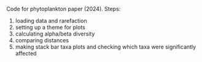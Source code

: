 Code for phytoplankton paper (2024). Steps:
1. loading data and rarefaction
2. setting up a theme for plots
3. calculating alpha/beta diversity
4. comparing distances
5. making stack bar taxa plots and checking which taxa were significantly affected
